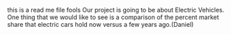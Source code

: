 this is a read me file fools
Our project is going to be about Electric Vehicles.
One thing that we would like to see is a comparison of the percent market share that electric cars hold now versus a few years ago.(Daniel)